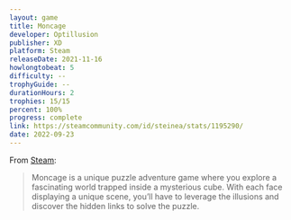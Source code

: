 ```yaml
---
layout: game
title: Moncage
developer: Optillusion
publisher: XD
platform: Steam
releaseDate: 2021-11-16
howlongtobeat: 5
difficulty: --
trophyGuide: --
durationHours: 2
trophies: 15/15
percent: 100%
progress: complete
link: https://steamcommunity.com/id/steinea/stats/1195290/
date: 2022-09-23
---
```


From [Steam](https://store.steampowered.com/app/1195290/Moncage/):

> Moncage is a unique puzzle adventure game where you explore a fascinating world trapped inside a mysterious cube. With each face displaying a unique scene, you’ll have to leverage the illusions and discover the hidden links to solve the puzzle.
